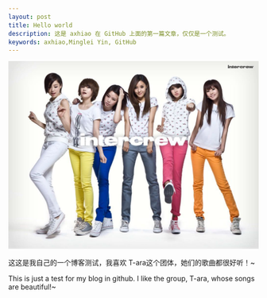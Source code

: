 ```yaml
---
layout: post
title: Hello world
description: 这是 axhiao 在 GitHub 上面的第一篇文章，仅仅是一个测试。
keywords: axhiao,Minglei Yin, GitHub
---
```



<img src="/images/tara.jpg" alt="T-ara" class="img-center" width="700px" />

这这是我自己的一个博客测试，我喜欢 T-ara这个团体，她们的歌曲都很好听！~

This is just a test for my blog in github. I like the group, T-ara, whose songs are beautiful!~
